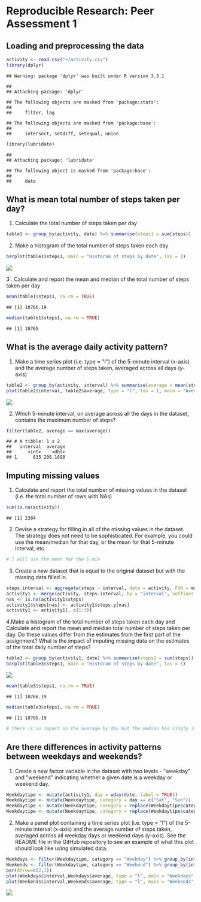 # Reproducible Research: Peer Assessment 1


## Loading and preprocessing the data

```r
activity <- read.csv("~/activity.csv")
library(dplyr)
```

```
## Warning: package 'dplyr' was built under R version 3.3.1
```

```
## 
## Attaching package: 'dplyr'
```

```
## The following objects are masked from 'package:stats':
## 
##     filter, lag
```

```
## The following objects are masked from 'package:base':
## 
##     intersect, setdiff, setequal, union
```

```r
library(lubridate)
```

```
## 
## Attaching package: 'lubridate'
```

```
## The following object is masked from 'package:base':
## 
##     date
```

## What is mean total number of steps taken per day?

1.  Calculate the total number of steps taken per day

```r
table1 <- group_by(activity, date) %>% summarise(steps1 = sum(steps))
```

2.  Make a histogram of the total number of steps taken each day

```r
barplot(table1$steps1, main = "Historam of steps by date", las = 1)
```

![](PA1_files/figure-html/unnamed-chunk-3-1.png)<!-- -->

3 . Calculate and report the mean and median of the total number of steps taken per day

```r
mean(table1$steps1, na.rm = TRUE)
```

```
## [1] 10766.19
```

```r
median(table1$steps1, na.rm = TRUE)
```

```
## [1] 10765
```

## What is the average daily activity pattern?

1.  Make a time series plot (i.e. type = "l") of the 5-minute interval (x-axis) and the average number of steps taken, averaged across all days (y-axis)

```r
table2 <- group_by(activity, interval) %>% summarise(average = mean(steps, na.rm = TRUE))
plot(table2$interval, table2$average, type = "l", las = 1, main = "Average steps by time", xlab = "Time every 5 min", ylab = "Average steps")
```

![](PA1_files/figure-html/unnamed-chunk-5-1.png)<!-- -->

2.  Which 5-minute interval, on average across all the days in the dataset, contains the maximum number of steps?

```r
filter(table2, average == max(average))
```

```
## # A tibble: 1 x 2
##   interval  average
##      <int>    <dbl>
## 1      835 206.1698
```

## Imputing missing values

1.  Calculate and report the total number of missing values in the dataset (i.e. the total number of rows with NAs)

```r
sum(is.na(activity))
```

```
## [1] 2304
```

2.  Devise a strategy for filling in all of the missing values in the dataset. The strategy does not need to be sophisticated. For example, you could use the mean/median for that day, or the mean for that 5-minute interval, etc.

```r
# I will use the mean for the 5 min
```

3.  Create a new dataset that is equal to the original dataset but with the missing data filled in.

```r
steps.interval <- aggregate(steps ~ interval, data = activity, FUN = mean)
activity1 <- merge(activity, steps.interval, by = "interval", suffixes = c("",".y"))
nas <- is.na(activity1$steps)
activity1$steps[nas] <- activity1$steps.y[nas]
activity1 <- activity1[, c(1:3)]
```

4.Make a histogram of the total number of steps taken each day and Calculate and report the mean and median total number of steps taken per day. Do these values differ from the estimates from the first part of the assignment? What is the impact of imputing missing data on the estimates of the total daily number of steps?

```r
table3 <- group_by(activity1, date) %>% summarise(steps1 = sum(steps))
barplot(table3$steps1, main = "Historam of steps by date", las = 1)
```

![](PA1_files/figure-html/unnamed-chunk-10-1.png)<!-- -->

```r
mean(table3$steps1, na.rm = TRUE)
```

```
## [1] 10766.19
```

```r
median(table3$steps1, na.rm = TRUE)
```

```
## [1] 10766.19
```

```r
# there is no impact on the average by day but the median has singly increased. 
```

## Are there differences in activity patterns between weekdays and weekends?

1.  Create a new factor variable in the dataset with two levels - "weekday" and "weekend" indicating whether a given date is a weekday or weekend day.

```r
Weekdaytipe <- mutate(activity1, day = wday(date, label = TRUE))
Weekdaytipe <- mutate(Weekdaytipe, category = day == c("Sat", "Sun"))
Weekdaytipe <- mutate(Weekdaytipe, category = replace(Weekdaytipe$category, Weekdaytipe$category == "TRUE","Weekend")) 
Weekdaytipe <- mutate(Weekdaytipe, category = replace(Weekdaytipe$category, Weekdaytipe$category == "FALSE","Weekday"))
```

2.  Make a panel plot containing a time series plot (i.e. type = "l") of the 5-minute interval (x-axis) and the average number of steps taken, averaged across all weekday days or weekend days (y-axis). See the README file in the GitHub repository to see an example of what this plot should look like using simulated data.

```r
Weekdays <- filter(Weekdaytipe, category == "Weekday") %>% group_by(interval) %>% summarise(average = mean(steps))%>% mutate(category = "Weekday") 
Weekends <- filter(Weekdaytipe, category == "Weekend") %>% group_by(interval) %>% summarise(average = mean(steps))%>% mutate(category = "Weekend") 
par(mfrow=c(2,1))
plot(Weekdays$interval,Weekdays$average, type = "l", main = "Weekdays", xlab = "", ylab = "")
plot(Weekends$interval,Weekends$average, type = "l", main = "Weekends", xlab = "Interval", ylab = "Average Steps")
```

![](PA1_files/figure-html/unnamed-chunk-12-1.png)<!-- -->

